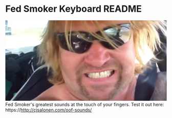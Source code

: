 # Fed Smoker Keyboard README

![Alt text](https://github.com/cj-salonen/oof-sounds/blob/master/images/fedsmoker.jpg "Fed Smoker Keyboard")
Fed Smoker's greatest sounds at the touch of your fingers.
Test it out here: https://http://cjsalonen.com/oof-sounds/




